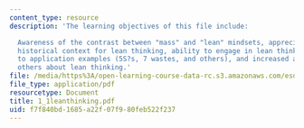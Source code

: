 ```yaml
---
content_type: resource
description: 'The learning objectives of this file include:

  Awareness of the contrast between "mass" and "lean" mindsets, appreciation of the
  historical context for lean thinking, ability to engage in lean thinking with respect
  to application examples (5S?s, 7 wastes, and others), and increased ability to teach
  others about lean thinking.'
file: /media/https%3A/open-learning-course-data-rc.s3.amazonaws.com/esd-60-lean-six-sigma-processes-summer-2004/f7f840bd1685a22f07f980feb522f237_1_1leanthinking.pdf
file_type: application/pdf
resourcetype: Document
title: 1_1leanthinking.pdf
uid: f7f840bd-1685-a22f-07f9-80feb522f237
---
```

